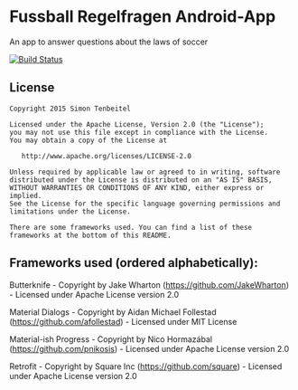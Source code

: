 # Fussball Regelfragen Android-App
An app to answer questions about the laws of soccer

[![Build Status](https://travis-ci.org/simontb/Fussball-Regelfragen-Android.svg?branch=develop)](https://travis-ci.org/simontb/Fussball-Regelfragen-Android)

License
-------

    Copyright 2015 Simon Tenbeitel

    Licensed under the Apache License, Version 2.0 (the "License");
	you may not use this file except in compliance with the License.
	You may obtain a copy of the License at

	   http://www.apache.org/licenses/LICENSE-2.0

	Unless required by applicable law or agreed to in writing, software
	distributed under the License is distributed on an "AS IS" BASIS,
	WITHOUT WARRANTIES OR CONDITIONS OF ANY KIND, either express or implied.
	See the License for the specific language governing permissions and
	limitations under the License.
	
	There are some frameworks used. You can find a list of these
	frameworks at the bottom of this README.

## Frameworks used (ordered alphabetically):
Butterknife - Copyright by Jake Wharton (https://github.com/JakeWharton) - Licensed under Apache License version 2.0

Material Dialogs - Copyright by Aidan Michael Follestad (https://github.com/afollestad) - Licensed under MIT License

Material-ish Progress - Copyright by Nico Hormazábal (https://github.com/pnikosis) - Licensed under Apache License version 2.0

Retrofit - Copyright by Square Inc (https://github.com/square) - Licensed under Apache License version 2.0